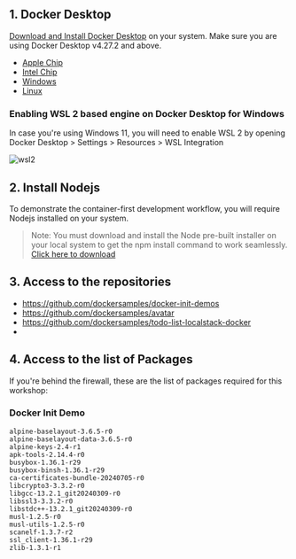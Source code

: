 ## 1. Docker Desktop

[Download and Install Docker Desktop](https://www.docker.com/products/docker-desktop/) on your system. Make sure you are using Docker Desktop v4.27.2 and above.

 - [Apple Chip](https://desktop.docker.com/mac/main/arm64/Docker.dmg)
 - [Intel Chip](https://desktop.docker.com/mac/main/amd64/Docker.dmg)
 - [Windows](https://desktop.docker.com/win/main/amd64/Docker%20Desktop%20Installer.exe)
 - [Linux](https://docs.docker.com/desktop/linux/install/)

### Enabling WSL 2 based engine on Docker Desktop for Windows


In case you're using Windows 11, you will need to enable WSL 2 by opening Docker Desktop > Settings > Resources > WSL Integration

![wsl2](images/wsl2.png)

## 2. Install Nodejs

To demonstrate the container-first development workflow, you will require Nodejs installed on your system.


> Note: You must download and install the Node pre-built installer on your local system to get the npm install command to work seamlessly. [Click here to download](https://nodejs.org/en/download/)

## 3. Access to the repositories

- https://github.com/dockersamples/docker-init-demos
- https://github.com/dockersamples/avatar
- https://github.com/dockersamples/todo-list-localstack-docker
- 


## 4. Access to the list of Packages

If you're behind the firewall, these are the list of packages required for this workshop:

### Docker Init Demo

```
alpine-baselayout-3.6.5-r0
alpine-baselayout-data-3.6.5-r0
alpine-keys-2.4-r1
apk-tools-2.14.4-r0
busybox-1.36.1-r29
busybox-binsh-1.36.1-r29
ca-certificates-bundle-20240705-r0
libcrypto3-3.3.2-r0
libgcc-13.2.1_git20240309-r0
libssl3-3.3.2-r0
libstdc++-13.2.1_git20240309-r0
musl-1.2.5-r0
musl-utils-1.2.5-r0
scanelf-1.3.7-r2
ssl_client-1.36.1-r29
zlib-1.3.1-r1
```


